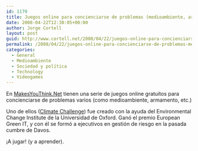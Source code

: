 ```yaml
---
id: 1170
title: Juegos online para concienciarse de problemas (medioambiente, armamento, etc.)
date: 2008-04-22T12:30:05+00:00
author: Jorge Cortell
layout: post
guid: http://www.cortell.net/2008/04/22/juegos-online-para-concienciarse-de-problemas-medioambiente-armamento-etc/
permalink: /2008/04/22/juegos-online-para-concienciarse-de-problemas-medioambiente-armamento-etc/
categories:
  - General
  - Medioambiente
  - Sociedad y polí­tica
  - Technology
  - Videogames
---
```

En <a href="http://makesyouthink.net/" title="http://makesyouthink.net/" target="_blank">MakesYouThink.Net</a> tienen una serie de juegos online gratuítos para concienciarse de problemas varios (como medioambiente, armamento, etc.)

Uno de ellos (<a href="http://makesyouthink.net/games/climate-challenge/" title="juego online" target="_blank">Climate Challenge</a>) fue creado con la ayuda del Environmental Change Institute de la Universidad de Oxford. Ganó el premio European Green IT, y con él se formó a ejecutivos en gestión de riesgo en la pasada cumbre de Davos.

¡A jugar! (y a aprender).